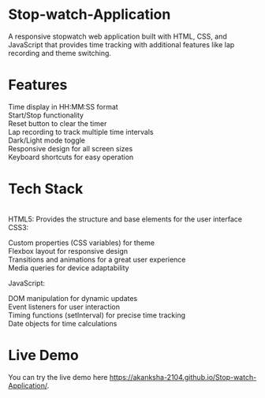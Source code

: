 # Stop-watch-Application
A responsive stopwatch web application built with HTML, CSS, and JavaScript that provides  time tracking with additional features like lap recording and theme switching.<br>
# Features<br>

Time display in HH:MM:SS format <br>
Start/Stop functionality<br>
Reset button to clear the timer<br>
Lap recording to track multiple time intervals<br>
Dark/Light mode toggle<br>
Responsive design for all screen sizes<br>
Keyboard shortcuts for easy operation<br>

# Tech Stack
<br>
HTML5: Provides the structure and base elements for the user interface<br>
CSS3:

Custom properties (CSS variables) for theme<br>
Flexbox layout for responsive design<br>
Transitions and animations for a great user experience<br>
Media queries for device adaptability <br>


JavaScript:

DOM manipulation for dynamic updates<br>
Event listeners for user interaction<br>
Timing functions (setInterval) for precise time tracking<br>
Date objects for time calculations <br>
# Live Demo
You can try the live demo here https://akanksha-2104.github.io/Stop-watch-Application/.
